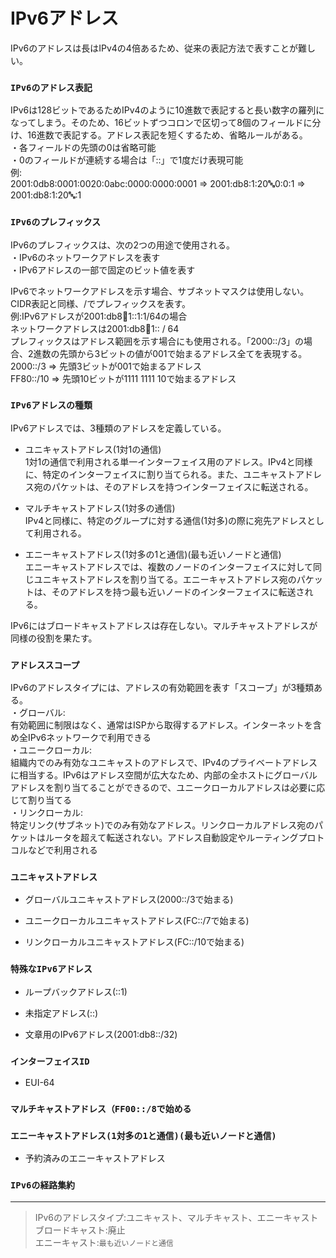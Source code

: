 # IPv6アドレス
IPv6のアドレスは長はIPv4の4倍あるため、従来の表記方法で表すことが難しい。

### `IPv6のアドレス表記`
IPv6は128ビットであるためIPv4のように10進数で表記すると長い数字の羅列になってしまう。そのため、16ビットずつコロンで区切って8個のフィールドに分け、16進数で表記する。アドレス表記を短くするため、省略ルールがある。  
・各フィールドの先頭の0は省略可能  
・0のフィールドが連続する場合は「::」で1度だけ表現可能  
例:  
2001:0db8:0001:0020:0abc:0000:0000:0001 => 2001:db8:1:20:abc:0:0:1 => 2001:db8:1:20:abc::1

### `IPv6のプレフィックス`
IPv6のプレフィックスは、次の2つの用途で使用される。  
・IPv6のネットワークアドレスを表す  
・IPv6アドレスの一部で固定のビット値を表す

IPv6でネットワークアドレスを示す場合、サブネットマスクは使用しない。CIDR表記と同様、/でプレフィックスを表す。  
例:IPv6アドレスが2001:db8:1234:1::1:1/64の場合  
ネットワークアドレスは2001:db8:1234:1:: / 64  
プレフィックスはアドレス範囲を示す場合にも使用される。「2000::/3」の場合、2進数の先頭から3ビットの値が001で始まるアドレス全てを表現する。  
2000::/3 => 先頭3ビットが001で始まるアドレス  
FF80::/10 => 先頭10ビットが1111 1111 10で始まるアドレス

### `IPv6アドレスの種類`
IPv6アドレスでは、3種類のアドレスを定義している。

- ユニキャストアドレス(1対1の通信)  
1対1の通信で利用される単一インターフェイス用のアドレス。IPv4と同様に、特定のインターフェイスに割り当てられる。また、ユニキャストアドレス宛のパケットは、そのアドレスを持つインターフェイスに転送される。

- マルチキャストアドレス(1対多の通信)  
IPv4と同様に、特定のグループに対する通信(1対多)の際に宛先アドレスとして利用される。

- エニーキャストアドレス(1対多の1と通信)(最も近いノードと通信)  
エニーキャストアドレスでは、複数のノードのインターフェイスに対して同じユニキャストアドレスを割り当てる。エニーキャストアドレス宛のパケットは、そのアドレスを持つ最も近いノードのインターフェイスに転送される。

IPv6にはブロードキャストアドレスは存在しない。マルチキャストアドレスが同様の役割を果たす。

### `アドレススコープ`
IPv6のアドレスタイプには、アドレスの有効範囲を表す「スコープ」が3種類ある。  
・グローバル:  
有効範囲に制限はなく、通常はISPから取得するアドレス。インターネットを含め全IPv6ネットワークで利用できる  
・ユニークローカル:  
組織内でのみ有効なユニキャストのアドレスで、IPv4のプライベートアドレスに相当する。IPv6はアドレス空間が広大なため、内部の全ホストにグローバルアドレスを割り当てることができるので、ユニークローカルアドレスは必要に応じて割り当てる  
・リンクローカル:  
特定リンク(サブネット)でのみ有効なアドレス。リンクローカルアドレス宛のパケットはルータを超えて転送されない。アドレス自動設定やルーティングプロトコルなどで利用される

### `ユニキャストアドレス`


- グローバルユニキャストアドレス(2000::/3で始まる)


- ユニークローカルユニキャストアドレス(FC::/7で始まる)


- リンクローカルユニキャストアドレス(FC::/10で始まる)


### `特殊なIPv6アドレス`


- ループバックアドレス(::1)


- 未指定アドレス(::)


- 文章用のIPv6アドレス(2001:db8::/32)


### `インターフェイスID`


- EUI-64


### `マルチキャストアドレス（FF00::/8で始める`



### `エニーキャストアドレス(1対多の1と通信)(最も近いノードと通信)`


- 予約済みのエニーキャストアドレス


### `IPv6の経路集約`


---
> IPv6のアドレスタイプ:ユニキャスト、マルチキャスト、エニーキャスト  
> ブロードキャスト:廃止  
> エニーキャスト:`最も近いノードと通信`
